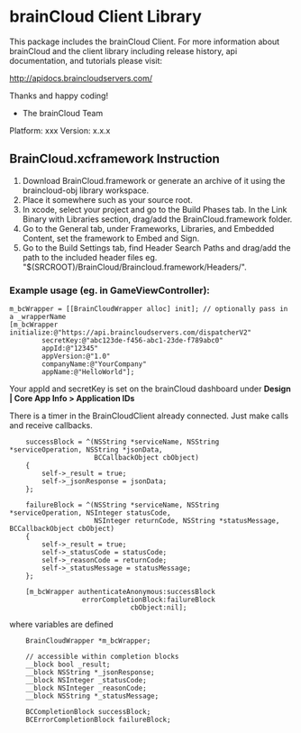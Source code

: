 # brainCloud Client Library

This package includes the brainCloud Client. For more information about brainCloud and the client library
including release history, api documentation, and tutorials please visit:

http://apidocs.braincloudservers.com/

Thanks and happy coding!
- The brainCloud Team



Platform: xxx
Version: x.x.x

## BrainCloud.xcframework Instruction

1. Download BrainCloud.framework or generate an archive of it using the braincloud-obj library workspace.
2. Place it somewhere such as your source root.
3. In xcode, select your project and go to the Build Phases tab. In the Link Binary with Libraries section, drag/add the BrainCloud.framework folder.
4. Go to the General tab, under Frameworks, Libraries, and Embedded Content, set the framework to Embed and Sign.
5. Go to the Build Settings tab, find Header Search Paths and drag/add the path to the included header files eg. "$(SRCROOT)/BrainCloud/Braincloud.framework/Headers/".

### Example usage (eg. in GameViewController):

```objective_c
m_bcWrapper = [[BrainCloudWrapper alloc] init]; // optionally pass in a _wrapperName
[m_bcWrapper  initialize:@"https://api.braincloudservers.com/dispatcherV2" 
        secretKey:@"abc123de-f456-abc1-23de-f789abc0" 
        appId:@"12345" 
        appVersion:@"1.0" 
        companyName:@"YourCompany" 
        appName:@"HelloWorld"];
```
Your appId and secretKey is set on the brainCloud dashboard under **Design | Core App Info > Application IDs**

There is a timer in the BrainCloudClient already connected. Just make calls and receive callbacks.

```objective_c
    successBlock = ^(NSString *serviceName, NSString *serviceOperation, NSString *jsonData,
                     BCCallbackObject cbObject)
    {
        self->_result = true;
        self->_jsonResponse = jsonData;
    };

    failureBlock = ^(NSString *serviceName, NSString *serviceOperation, NSInteger statusCode,
                     NSInteger returnCode, NSString *statusMessage, BCCallbackObject cbObject)
    {
        self->_result = true;
        self->_statusCode = statusCode;
        self->_reasonCode = returnCode;
        self->_statusMessage = statusMessage;
    };
    
    [m_bcWrapper authenticateAnonymous:successBlock
                  errorCompletionBlock:failureBlock
                              cbObject:nil];
```
where variables are defined

```objective_c
    BrainCloudWrapper *m_bcWrapper;
    
    // accessible within completion blocks
    __block bool _result;
    __block NSString *_jsonResponse;
    __block NSInteger _statusCode;
    __block NSInteger _reasonCode;
    __block NSString *_statusMessage;

    BCCompletionBlock successBlock;
    BCErrorCompletionBlock failureBlock;
```